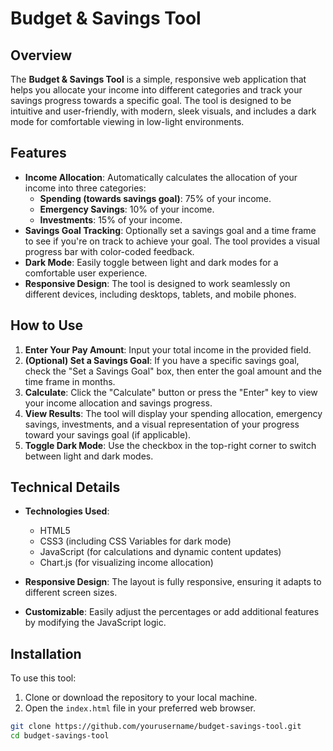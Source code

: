 # Budget & Savings Tool

## Overview

The **Budget & Savings Tool** is a simple, responsive web application that helps you allocate your income into different categories and track your savings progress towards a specific goal. The tool is designed to be intuitive and user-friendly, with modern, sleek visuals, and includes a dark mode for comfortable viewing in low-light environments.

## Features

- **Income Allocation**: Automatically calculates the allocation of your income into three categories:
  - **Spending (towards savings goal)**: 75% of your income.
  - **Emergency Savings**: 10% of your income.
  - **Investments**: 15% of your income.
- **Savings Goal Tracking**: Optionally set a savings goal and a time frame to see if you're on track to achieve your goal. The tool provides a visual progress bar with color-coded feedback.
- **Dark Mode**: Easily toggle between light and dark modes for a comfortable user experience.
- **Responsive Design**: The tool is designed to work seamlessly on different devices, including desktops, tablets, and mobile phones.

## How to Use

1. **Enter Your Pay Amount**: Input your total income in the provided field.
2. **(Optional) Set a Savings Goal**: If you have a specific savings goal, check the "Set a Savings Goal" box, then enter the goal amount and the time frame in months.
3. **Calculate**: Click the "Calculate" button or press the "Enter" key to view your income allocation and savings progress.
4. **View Results**: The tool will display your spending allocation, emergency savings, investments, and a visual representation of your progress toward your savings goal (if applicable).
5. **Toggle Dark Mode**: Use the checkbox in the top-right corner to switch between light and dark modes.

## Technical Details

- **Technologies Used**:
  - HTML5
  - CSS3 (including CSS Variables for dark mode)
  - JavaScript (for calculations and dynamic content updates)
  - Chart.js (for visualizing income allocation)

- **Responsive Design**: The layout is fully responsive, ensuring it adapts to different screen sizes.

- **Customizable**: Easily adjust the percentages or add additional features by modifying the JavaScript logic.

## Installation

To use this tool:

1. Clone or download the repository to your local machine.
2. Open the `index.html` file in your preferred web browser.

```bash
git clone https://github.com/yourusername/budget-savings-tool.git
cd budget-savings-tool
